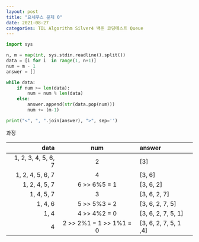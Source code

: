 ```yaml
---
layout: post
title: "요세푸스 문제 0"
date: 2021-08-27
categories: TIL Algorithm Silver4 백준 코딩테스트 Queue
---
```


```python
import sys

n, m = map(int, sys.stdin.readline().split())
data = [i for i  in range(1, n+1)]
num = m - 1
answer = []

while data:
    if num >= len(data):
        num = num % len(data)
    else:
        answer.append(str(data.pop(num)))
        num += (m-1)

print("<", ", ".join(answer), ">", sep='')
```

과정

|                data |           num           | answer                |
| ------------------: | :---------------------: | :-------------------- |
| 1, 2, 3, 4, 5, 6, 7 |            2            | [3]                   |
|    1, 2, 4, 5, 6, 7 |            4            | [3, 6]                |
|       1, 2, 4, 5, 7 |      6 >> 6%5 = 1       | [3, 6, 2]             |
|          1, 4, 5, 7 |            3            | [3, 6, 2, 7]          |
|             1, 4, 6 |      5 >> 5%3 = 2       | [3, 6, 2, 7, 5]       |
|                1, 4 | 4 >> 4%2 = 0 | [3, 6, 2, 7, 5, 1]    |
|                   4 | 2 >> 2%1 = 1 >> 1%1 = 0 | [3, 6, 2, 7, 5, 1 ,4] |
